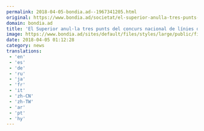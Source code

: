 ```yaml
---
permalink: 2018-04-05-bondia.ad--1967341205.html
original: https://www.bondia.ad/societat/el-superior-anulla-tres-punts-del-concurs-nacional-de-linies-de-bus
domain: bondia.ad
title: 'El Superior anul·la tres punts del concurs nacional de línies de bus'
image: https://www.bondia.ad/sites/default/files/styles/large/public/field/image/p._10_obertura.jpg?itok=_04WQBLJ
date: 2018-04-05 01:12:28
category: news
translations: 
 - 'en'
 - 'es'
 - 'de'
 - 'ru'
 - 'ja'
 - 'fr'
 - 'it'
 - 'zh-CN'
 - 'zh-TW'
 - 'ar'
 - 'pt'
 - 'hy'
---
```


